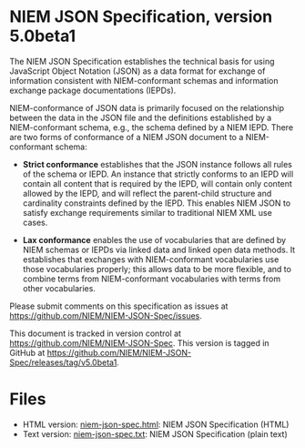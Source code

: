 # NIEM JSON Specification, version 5.0beta1

The NIEM JSON Specification establishes the technical basis for using JavaScript
Object Notation (JSON) as a data format for exchange of information consistent
with NIEM-conformant schemas and information exchange package documentations
(IEPDs).

NIEM-conformance of JSON data is primarily focused on the relationship between
the data in the JSON file and the definitions established by a NIEM-conformant
schema, e.g., the schema defined by a NIEM IEPD. There are two forms of
conformance of a NIEM JSON document to a NIEM-conformant schema:

- **Strict conformance** establishes that the JSON instance follows all rules of
the schema or IEPD. An instance that strictly conforms to an IEPD will contain
all content that is required by the IEPD, will contain only content allowed by
the IEPD, and will reflect the parent-child structure and cardinality
constraints defined by the IEPD. This enables NIEM JSON to satisfy exchange
requirements similar to traditional NIEM XML use cases.

- **Lax conformance** enables the use of vocabularies that are defined by NIEM
schemas or IEPDs via linked data and linked open data methods. It establishes
that exchanges with NIEM-conformant vocabularies use those vocabularies
properly; this allows data to be more flexible, and to combine terms from
NIEM-conformant vocabularies with terms from other vocabularies.

Please submit comments on this specification as issues at <https://github.com/NIEM/NIEM-JSON-Spec/issues>.

This document is tracked in version control at <https://github.com/NIEM/NIEM-JSON-Spec>. This version is tagged in GitHub at <https://github.com/NIEM/NIEM-JSON-Spec/releases/tag/v5.0beta1>.

# Files

- HTML version: [niem-json-spec.html](niem-json-spec.html): NIEM JSON Specification (HTML)
- Text version: [niem-json-spec.txt](niem-json-spec.txt): NIEM JSON Specification (plain text)
